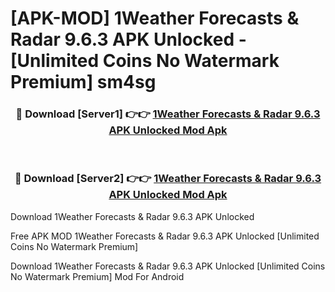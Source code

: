 # [APK-MOD] 1Weather Forecasts & Radar 9.6.3 APK Unlocked - [Unlimited Coins No Watermark Premium] sm4sg



<div align="center">
<h3>🔴 Download [Server1] 👉👉 <a href="https://momento.my/?title=1Weather_Forecasts_&_Radar_9.6.3_APK_Unlocked">1Weather Forecasts & Radar 9.6.3 APK Unlocked Mod Apk</a></h3><br>

<h3>🔴 Download [Server2] 👉👉 <a href="https://momento.my/?title=1Weather_Forecasts_&_Radar_9.6.3_APK_Unlocked">1Weather Forecasts & Radar 9.6.3 APK Unlocked Mod Apk</a></h3>
</div>



Download 1Weather Forecasts & Radar 9.6.3 APK Unlocked 

Free APK MOD 1Weather Forecasts & Radar 9.6.3 APK Unlocked [Unlimited Coins No Watermark Premium]

Download 1Weather Forecasts & Radar 9.6.3 APK Unlocked [Unlimited Coins No Watermark Premium] Mod For Android

